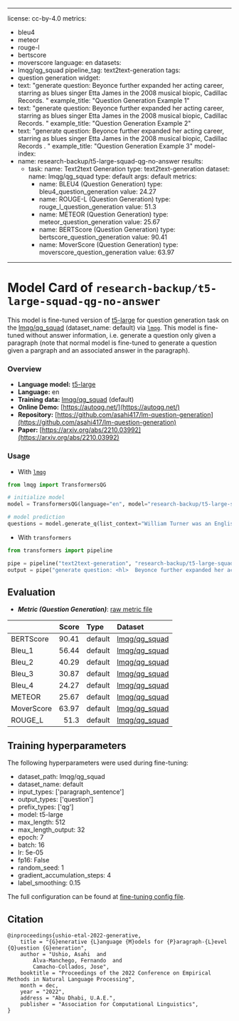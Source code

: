 
---
license: cc-by-4.0
metrics:
- bleu4
- meteor
- rouge-l
- bertscore
- moverscore
language: en
datasets:
- lmqg/qg_squad
pipeline_tag: text2text-generation
tags:
- question generation
widget:
- text: "generate question: <hl>  Beyonce further expanded her acting career, starring as blues singer Etta James in the 2008 musical biopic, Cadillac Records. <hl>"
  example_title: "Question Generation Example 1" 
- text: "generate question: <hl> Beyonce further expanded her acting career, starring as blues singer Etta James in the 2008 musical biopic, Cadillac Records. <hl>"
  example_title: "Question Generation Example 2" 
- text: "generate question: <hl> Beyonce further expanded her acting career, starring as blues singer Etta James in the 2008 musical biopic, Cadillac Records . <hl>"
  example_title: "Question Generation Example 3" 
model-index:
- name: research-backup/t5-large-squad-qg-no-answer
  results:
  - task:
      name: Text2text Generation
      type: text2text-generation
    dataset:
      name: lmqg/qg_squad
      type: default
      args: default
    metrics:
    - name: BLEU4 (Question Generation)
      type: bleu4_question_generation
      value: 24.27
    - name: ROUGE-L (Question Generation)
      type: rouge_l_question_generation
      value: 51.3
    - name: METEOR (Question Generation)
      type: meteor_question_generation
      value: 25.67
    - name: BERTScore (Question Generation)
      type: bertscore_question_generation
      value: 90.41
    - name: MoverScore (Question Generation)
      type: moverscore_question_generation
      value: 63.97
---

# Model Card of `research-backup/t5-large-squad-qg-no-answer`
This model is fine-tuned version of [t5-large](https://huggingface.co/t5-large) for question generation task on the [lmqg/qg_squad](https://huggingface.co/datasets/lmqg/qg_squad) (dataset_name: default) via [`lmqg`](https://github.com/asahi417/lm-question-generation).
This model is fine-tuned without answer information, i.e. generate a question only given a paragraph (note that normal model is fine-tuned to generate a question given a pargraph and an associated answer in the paragraph).

### Overview
- **Language model:** [t5-large](https://huggingface.co/t5-large)   
- **Language:** en  
- **Training data:** [lmqg/qg_squad](https://huggingface.co/datasets/lmqg/qg_squad) (default)
- **Online Demo:** [https://autoqg.net/](https://autoqg.net/)
- **Repository:** [https://github.com/asahi417/lm-question-generation](https://github.com/asahi417/lm-question-generation)
- **Paper:** [https://arxiv.org/abs/2210.03992](https://arxiv.org/abs/2210.03992)

### Usage
- With [`lmqg`](https://github.com/asahi417/lm-question-generation#lmqg-language-model-for-question-generation-)
```python
from lmqg import TransformersQG

# initialize model
model = TransformersQG(language="en", model="research-backup/t5-large-squad-qg-no-answer")

# model prediction
questions = model.generate_q(list_context="William Turner was an English painter who specialised in watercolour landscapes", list_answer="William Turner")

```

- With `transformers`
```python
from transformers import pipeline

pipe = pipeline("text2text-generation", "research-backup/t5-large-squad-qg-no-answer")
output = pipe("generate question: <hl>  Beyonce further expanded her acting career, starring as blues singer Etta James in the 2008 musical biopic, Cadillac Records. <hl>")

```

## Evaluation


- ***Metric (Question Generation)***: [raw metric file](https://huggingface.co/research-backup/t5-large-squad-qg-no-answer/raw/main/eval/metric.first.sentence.paragraph_sentence.question.lmqg_qg_squad.default.json) 

|            |   Score | Type    | Dataset                                                        |
|:-----------|--------:|:--------|:---------------------------------------------------------------|
| BERTScore  |   90.41 | default | [lmqg/qg_squad](https://huggingface.co/datasets/lmqg/qg_squad) |
| Bleu_1     |   56.44 | default | [lmqg/qg_squad](https://huggingface.co/datasets/lmqg/qg_squad) |
| Bleu_2     |   40.29 | default | [lmqg/qg_squad](https://huggingface.co/datasets/lmqg/qg_squad) |
| Bleu_3     |   30.87 | default | [lmqg/qg_squad](https://huggingface.co/datasets/lmqg/qg_squad) |
| Bleu_4     |   24.27 | default | [lmqg/qg_squad](https://huggingface.co/datasets/lmqg/qg_squad) |
| METEOR     |   25.67 | default | [lmqg/qg_squad](https://huggingface.co/datasets/lmqg/qg_squad) |
| MoverScore |   63.97 | default | [lmqg/qg_squad](https://huggingface.co/datasets/lmqg/qg_squad) |
| ROUGE_L    |   51.3  | default | [lmqg/qg_squad](https://huggingface.co/datasets/lmqg/qg_squad) |



## Training hyperparameters

The following hyperparameters were used during fine-tuning:
 - dataset_path: lmqg/qg_squad
 - dataset_name: default
 - input_types: ['paragraph_sentence']
 - output_types: ['question']
 - prefix_types: ['qg']
 - model: t5-large
 - max_length: 512
 - max_length_output: 32
 - epoch: 7
 - batch: 16
 - lr: 5e-05
 - fp16: False
 - random_seed: 1
 - gradient_accumulation_steps: 4
 - label_smoothing: 0.15

The full configuration can be found at [fine-tuning config file](https://huggingface.co/research-backup/t5-large-squad-qg-no-answer/raw/main/trainer_config.json).

## Citation
```
@inproceedings{ushio-etal-2022-generative,
    title = "{G}enerative {L}anguage {M}odels for {P}aragraph-{L}evel {Q}uestion {G}eneration",
    author = "Ushio, Asahi  and
        Alva-Manchego, Fernando  and
        Camacho-Collados, Jose",
    booktitle = "Proceedings of the 2022 Conference on Empirical Methods in Natural Language Processing",
    month = dec,
    year = "2022",
    address = "Abu Dhabi, U.A.E.",
    publisher = "Association for Computational Linguistics",
}

```
